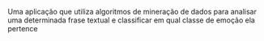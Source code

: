 Uma aplicação que utiliza
algoritmos de mineração de dados para analisar uma determinada frase textual e
classificar em qual classe de emoção ela pertence
